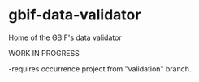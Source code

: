 # gbif-data-validator
Home of the GBIF's data validator

WORK IN PROGRESS

-requires occurrence project from "validation" branch.